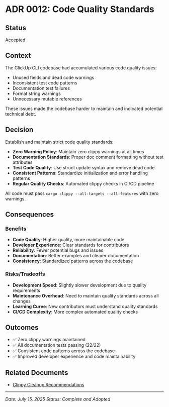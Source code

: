 # ADR 0012: Code Quality Standards

## Status
Accepted

## Context

The ClickUp CLI codebase had accumulated various code quality issues:
- Unused fields and dead code warnings
- Inconsistent test code patterns
- Documentation test failures
- Format string warnings
- Unnecessary mutable references

These issues made the codebase harder to maintain and indicated potential technical debt.

## Decision

Establish and maintain strict code quality standards:

- **Zero Warning Policy**: Maintain zero clippy warnings at all times
- **Documentation Standards**: Proper doc comment formatting without test attributes
- **Test Code Quality**: Use struct update syntax and remove dead code
- **Consistent Patterns**: Standardize initialization and error handling patterns
- **Regular Quality Checks**: Automated clippy checks in CI/CD pipeline

All code must pass `cargo clippy --all-targets --all-features` with zero warnings.

## Consequences

### Benefits
- **Code Quality**: Higher quality, more maintainable code
- **Developer Experience**: Clear standards for contributors
- **Reliability**: Fewer potential bugs and issues
- **Documentation**: Better examples and clearer documentation
- **Consistency**: Standardized patterns across the codebase

### Risks/Tradeoffs
- **Development Speed**: Slightly slower development due to quality requirements
- **Maintenance Overhead**: Need to maintain quality standards across all changes
- **Learning Curve**: New contributors must understand quality standards
- **CI/CD Complexity**: More complex automated quality checks

## Outcomes
- ✅ Zero clippy warnings maintained
- ✅ All documentation tests passing (22/22)
- ✅ Consistent code patterns across the codebase
- ✅ Improved developer experience and code maintainability

## Related Documents
- [Clippy Cleanup Recommendations](../archived/CLIPPY_CLEANUP_RECOMMENDATIONS.md)

---

*Date: July 15, 2025*
*Status: Complete and Adopted* 